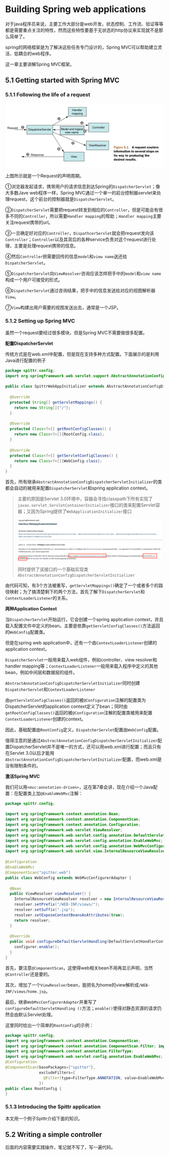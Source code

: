 # Building Spring web applications

对于java程序员来说，主要工作大部分是web开发，状态控制、工作流、验证等等都是需要重点关注的特性，然而这些特性要基于无状态的http协议来实现就不是那么简单了。

spring的网络框架是为了解决这些任务专门设计的，Spring MVC可以帮助建立灵活、低耦合的web程序。

这一章主要讲解Spring MVC框架。

## 5.1 Getting started with Spring MVC

### 5.1.1 Following the life of a request

![image-20190930174033094](./img/05-request-life.png)

上图所示就是一个Request的声明周期。

①浏览器发起请求，携带用户的请求信息到达Spring的`DispatcherServlet`；像大多数Jave web程序一样，Spring MVC通过一个单一的前台控制器servlet来处理request，这个前台的控制器就是`DispatcherServlet`。

②`DispatcherServlet`需要把request转发到相应的`Controller`，但是可能会有很多不同的`Controller`，所以需要`Handler mapping`的帮助；`Handler mapping`主要关注request携带的url。

③一旦确定好对应的`Controller`，`DispathcerServlet`就会把request发向该`Controller`；`Controller`以及其背后的各种service负责对这个request进行处理，主要是处理request携带的信息。

④然后`Controller`把需要回传的信息`model`和`view name`送还给`DispatcherServlet`。

⑤`DispatcherServlet`向`ViewResolver`咨询应该怎样把手中的`model`和`view name`构成一个用户可接受的形式。

⑥`DispatcherServlet`通过咨询结果，把手中的信息发送给对应的视图解析器`View`。

⑦`View`构建出用户需要的视图发送出去，通常是一个JSP。

### 5.1.2 Setting up Spring MVC

虽然一个request要经过很多模块，但是Spring MVC不需要做很多配置。

**配置DispatcherServlet**

传统方式是在web.xml中配置，但是现在支持多种方式配置。下面展示的是利用Java进行配置的例子

```java
package spittr.config;
import org.springframework.web.servlet.support.AbstractAnnotationConfigDispatcherServletInitializer;

public class SpittrWebAppInitializer extends AbstractAnnotationConfigDispatcherServletInitializer {
  
  @Override
  protected String[] getServletMappings() {
    return new String[]{"/"};
  }
  
  @Override
  protected Class<?>[] getRootConfigClasses() {
    return new Class<?>[]{RootConfig.class};
  }
  
  @Override
  protected Class<?>[] getServletConfigClasses() {
    return new Class<?>[]{WebConfig.class};
  }
}
```

首先，所有继承`AbstractAnnotationConfigDispatcherServletInitializer`的类都会自动的被用来配置`DispatcherServlet`和spring application context。

> 主要的原因是Servlet 3.0环境中，容器会寻找classpath下所有实现了`javax.servlet.ServletContainerInitializer`接口的类来配置Servlet容器；又因为Spring提供了`WebApplicationInitializer`接口
>
> ![image-20191011095236828](./img/05-WebApplicationInitializer.png)
>
> 同时提供了该接口的一个基础实现类`AbstractAnnotationConfigDispatcherServletInitializer`

由代码可知，有3个方法被重写，`getServletMappings()`确定了一个或者多个的路径映射；为了搞清楚剩下的两个方法，首先了解下`DispatcherServlet`和`ContextLoaderListener`的关系。

**两种Application Context**

当`DispatcherServlet`开始运行，它会创建一个spring application context，并且载入配置文件中定义的bean。主要是依靠`getServletConfigClasses()`方法返回的`WebConfig`配置类。

但是在spring web application中，还有一个由`ContextLoaderListener`创建的application context。

`DispatcherServlet`一般用来载入web组件，例如controller、view resolver和handler mapping等；`ContextLoaderListener`一般用来载入程序中定义的其他bean，例如中间层和数据层的组件。

`AbstractAnnotationConfigDispatcherServletInitializer`同时创建`DispatcherServlet`和`ContextLoaderListener`

由`getServletConfigClasses()`返回的被`@Configuration`注解的配置类为DispatcherServlet的application context定义了bean；同时由`getRootConfigClasses()`返回的被`@Configuration`注解的配置类被用来配置`ContextLoaderListener`创建的context。

因此，基础配置由`RootConfig`定义，`DispatcherServlet`配置由`WebConfig`配置。

值得注意的是通过`AbstractAnnotationConfigDispatcherServletInitializer`配置DispatcherServlet并不是唯一的方式，还可以用web.xml进行配置；而且只有在Servlet 3.0以后才能用`AbstractAnnotationConfigDispatcherServletInitializer`配置，而web.xml是没有限制条件的。

**激活Spring MVC**

我们可以用`<mvc:annotation-driven>`，这在第7章会讲，现在介绍一个Java配置：在配置类上加`@EnableWebMvc`注解：

```java
package spittr.config;

import org.springframework.context.annotation.Bean;
import org.springframework.context.annotation.ComponentScan;
import org.springframework.context.annotation.Configuration;
import org.springframework.web.servlet.ViewResolver;
import org.springframework.web.servlet.config.annotation.DefaultServletHandlerConfigurer;
import org.springframework.web.servlet.config.annotation.EnableWebMvc;
import org.springframework.web.servlet.config.annotation.WebMvcConfigurerAdapter;
import org.springframework.web.servlet.view.InternalResourceViewResolver;

@Configuration
@EnableWebMvc
@ComponentScan("spitter.web")
public class WebConfig extends WebMvcConfigurerAdapter {

  @Bean
  public ViewResolver viewResolver() {
    InternalResourceViewResolver resolver = new InternalResourceViewResolver();
    resolver.setPrefix("/WEB-INF/views/");
    resolver.setSuffix(".jsp");
    resolver.setExposeContextBeansAsAttributes(true);
    return resolver;
  }
  
  @Override
  public void configureDefaultServletHandling(DefaultServletHandlerConfigurer configurer) {
    configurer.enable();
  }
}
```

首先，要注意`@ComponentScan`，这使得web相关bean不用再显示声明，当然`@Controller`还是要的。

其次，增加了一个`ViewResolver`bean，能把名为home的view解析成`/WEB-INF/views/home.jsp`。

最后，继承`WebMvcConfigurerAdapter`并重写了`configureDefaultServletHandling ()`方法；`enable()`使得对静态资源的请求仍然会由默认Servlet处理。

这里同时给出一个简单的`RootConfig`的示例：

```java
package spittr.config;
import org.springframework.context.annotation.ComponentScan;
import org.springframework.context.annotation.ComponentScan.Filter; import org.springframework.context.annotation.Configuration;
import org.springframework.context.annotation.FilterType;
import org.springframework.web.servlet.config.annotation.EnableWebMvc;
@Configuration
@ComponentScan(basePackages={"spitter"},
               excludeFilters={
                 @Filter(type=FilterType.ANNOTATION, value=EnableWebMvc.class)
               })
public class RootConfig {
}
```

### 5.1.3 Introducing the Spittr application

本文用一个例子Spittr介绍下面的知识。

## 5.2 Writing a simple controller

后面的内容需要实践操作，笔记就不写了，写一遍代码。
